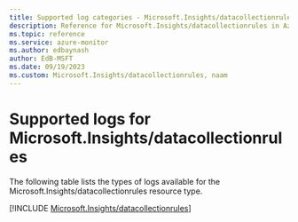 ```yaml
---
title: Supported log categories - Microsoft.Insights/datacollectionrules
description: Reference for Microsoft.Insights/datacollectionrules in Azure Monitor Logs.
ms.topic: reference
ms.service: azure-monitor
ms.author: edbaynash
author: EdB-MSFT
ms.date: 09/19/2023
ms.custom: Microsoft.Insights/datacollectionrules, naam
---
```





# Supported logs for Microsoft.Insights/datacollectionrules  
The following table lists the types of logs available for the Microsoft.Insights/datacollectionrules resource type.
  
  
[!INCLUDE [Microsoft.Insights/datacollectionrules](./includes/Microsoft-Insights-datacollectionrules-logs-include.md)]
  
